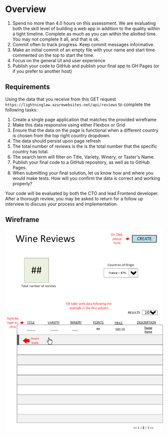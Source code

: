 # Overview

1. Spend no more than 4.0 hours on this assessment. We are evaluating both the skill level of building a web app in addition to the quality within a tight timeline. Complete as much as you can within the allotted time. You may not complete it all, and that is ok.
2. Commit often to track progress. Keep commit messages informative.
3. Make an initial commit of an empty file with your name and start time commented on the top to start the time. 
4. Focus on the general UI and user experience
5. Publish your code to GitHub and publish your final app to GH Pages (or if you prefer to another host)

## Requirements

Using the data that you receive from this GET request `https://lightninglaw.azurewebsites.net/api/reviews` to complete the following tasks:

1. Create a single page application that matches the provided wireframe
2. Make this data responsive using either Flexbox or Grid
3. Ensure that the data on the page is functional when a different country is chosen from the top right country dropdown.
4. The data should persist upon page refresh
5. The total number of reviews is the is the total number that the specific country has total.
6. The search term will filter on Title, Variety, Winery, or Taster's Name.
7. Publish your final code to a GitHub repository, as well as to GitHub Pages.
8. When submitting your final solution, let us know how and where you would make tests. How will you confirm the data is correct and working properly?

Your code will be evaluated by both the CTO and lead Frontend developer. After a thorough review, you may be asked to return for a follow up interview to discuss your process and implementation. 

## Wireframe

![Wireframe](assets/wireframe.png)
